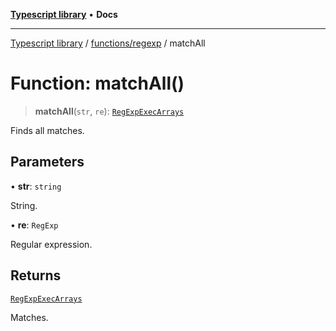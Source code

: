 [**Typescript library**](../../../index.md) • **Docs**

***

[Typescript library](../../../modules.md) / [functions/regexp](../index.md) / matchAll

# Function: matchAll()

> **matchAll**(`str`, `re`): [`RegExpExecArrays`](../type-aliases/RegExpExecArrays.md)

Finds all matches.

## Parameters

• **str**: `string`

String.

• **re**: `RegExp`

Regular expression.

## Returns

[`RegExpExecArrays`](../type-aliases/RegExpExecArrays.md)

Matches.
